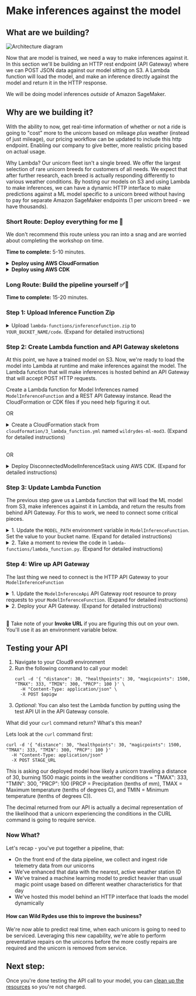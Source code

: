 # Make inferences against the model

## What are we building?
![Architecture diagram](assets/WildRydesML_4.png)

Now that are model is trained, we need a way to make inferences against it.  In this section we'll be building an HTTP rest endpoint (API Gateway) where we can POST JSON data against our model sitting on S3.  A Lambda function will load the model, and make an inference directly against the model and return it in the HTTP response.

We will be doing model inferences *outside* of Amazon SageMaker.

## Why are we building it?
With the ability to now, get real-time information of whether or not a ride is going to "cost" more to the unicorn based on mileage _plus_ weather (instead of just mileage), our pricing workflow can be updated to include this http endpoint.  Enabling our company to give better, more realistic pricing based on actual usage.

Why Lambda?  Our unicorn fleet isn't a single breed.  We offer the largest selection of rare unicorn breeds for customers of all needs.  We expect that after further research, each breed is actually responding differently to various weather conditions.  By hosting our models on S3 and using Lambda to make inferences, we can have a dynamic HTTP interface to make predictions against a ML model specific to a unicorn breed without having to pay for separate Amazon SageMaker endpoints (1 per unicorn breed - we have thousands).

### Short Route: Deploy everything for me :see_no_evil:

We don't recommend this route unless you ran into a snag and are worried about completing the workshop on time.

**Time to complete:** 5-10 minutes.

<details>
<summary><strong>Deploy using AWS CloudFormation</strong></summary><p>

1. Navigate to your Cloud9 environment
1. Make sure you're in the correct directory first
    ```
    cd ~/environment/aws-serverless-workshops/MachineLearning/3_Inference
    ```
1. Upload the inference code to Lambda
    ```
    aws s3 cp lambda-functions/inferencefunction.zip s3://$bucket/code/inferencefunction.zip
    ```
1. Create your resources
    ```
    aws cloudformation create-stack \
      --stack-name wildrydes-ml-mod3 \
      --parameters ParameterKey=DataBucket,ParameterValue=$bucket \
                   ParameterKey=DataProcessingExecutionRoleName,ParameterValue=$(aws cloudformation describe-stack-resources --stack-name wildrydes-ml-mod1 --logical-resource-id DataProcessingExecutionRole --query "StackResources[0].PhysicalResourceId" --output text) \
                   ParameterKey=TrainedModelPath,ParameterValue=$(aws s3 ls s3://$bucket/linear-learner --recursive | grep 'model' | cut -c 32-) \
      --capabilities CAPABILITY_NAMED_IAM \
      --template-body file://cloudformation/99_complete.yml
    ```
1. Set the API Gateway invoke URL as an environment variable.
    ```
    apigw=$(aws cloudformation describe-stacks \
      --stack-name wildrydes-ml-mod3 \
      --query "Stacks[0].Outputs[?OutputKey=='ApiGatewayInvokeURL'].OutputValue" \
      --output text)
    echo $apigw
    ```
1. Scroll down to the section on testing your API

</p></details>

<details>
<summary><strong>Deploy using AWS CDK</strong></summary><p>

1. Navigate to your Cloud9 environment
1. Make sure you're in the correct directory first
    ```
    cd ~/environment/aws-serverless-workshops/MachineLearning
    ```
1. Deploy the model inference stack:
    ```
    cdk deploy ConnectedModelInferenceStack \
      -c bucketName=$bucket \
      -c modelPath=$(aws s3 ls s3://$bucket/linear-learner --recursive | grep 'model' | cut -c 32-)
    ```
1. Confirm you want to deploy the changes and follow the output.
1. Set the API Gateway invoke URL as an environment variable.
    ```
    apigw=$(aws cloudformation describe-stacks \
      --stack-name ConnectedModelInferenceStack \
      --query "Stacks[0].Outputs[0].OutputValue" \
      --output text)
    echo $apigw
    ```
1. Scroll down to the section on testing your API

</p></details>

### Long Route: Build the pipeline yourself :white_check_mark::metal:

**Time to complete:** 15-20 minutes.

### Step 1: Upload Inference Function Zip
<details>
<summary>Upload <code>lambda-functions/inferencefunction.zip</code> to <code>YOUR_BUCKET_NAME/code</code>. (Expand for detailed instructions)</summary><p>

1. Navigate to your Cloud9 environment
1. Run the following command to upload the Lambda function for inference
    ```
    # Command should be ran from /home/ec2-user/environment/aws-serverless-workshops/MachineLearning/3_Inference in your cloud 9 environment
    cd ~/environment/aws-serverless-workshops/MachineLearning/3_Inference

    # Run this command to upload the ride data
    aws s3 cp lambda-functions/inferencefunction.zip s3://$bucket/code/inferencefunction.zip

    # Run this command to verify the file was uploaded (you should see the file name listed)
    aws s3 ls s3://$bucket/code/
    ```
</p></details>

### Step 2: Create Lambda function and API Gateway skeletons
At this point, we have a trained model on S3.  Now, we're ready to load the model into Lambda at runtime and make inferences against the model.  The Lambda function that will make inferences is hosted behind an API Gateway that will accept POST HTTP requests.

Create a Lambda function for Model Inferences named <code>ModelInferenceFunction</code> and a REST API Gateway instance. Read the CloudFormation or CDK files if you need help figuring it out.

OR

<details>
<summary>Create a CloudFormation stack from <code>cloudformation/3_lambda_function.yml</code> named <code>wildrydes-ml-mod3</code>. (Expand for detailed instructions)</summary><p>

1. Navigate to your Cloud9 environment
1. Run the following command to create your resources:
    ```
    # Command should be ran from /home/ec2-user/environment/aws-serverless-workshops/MachineLearning/3_Inference in your cloud 9 environment
    cd ~/environment/aws-serverless-workshops/MachineLearning/3_Inference

    aws cloudformation create-stack \
      --stack-name wildrydes-ml-mod3 \
      --parameters ParameterKey=DataBucket,ParameterValue=$bucket \
                   ParameterKey=DataProcessingExecutionRoleName,ParameterValue=$execution_role \
      --capabilities CAPABILITY_NAMED_IAM \
      --template-body file://cloudformation/3_lambda_function.yml
    ```
1. Monitor the status of your stack creation. **EITHER:**
    1. Go to [CloudFormation in the AWS Console](https://console.aws.amazon.com/cloudformation) **OR**
    1. Run the following command in Cloud9 until you get `CREATE_COMPLETE` in the output:
        ```
        # Run this command to verify the stack was successfully created. You should expect to see "CREATE_COMPLETE".
        # If you see "CREATE_IN_PROGRESS", your stack is still being created. Wait and re-run the command.
        # If you see "ROLLBACK_COMPLETE", pause and see what went wrong.
        aws cloudformation describe-stacks \
            --stack-name wildrydes-ml-mod3 \
            --query "Stacks[0].StackStatus"
        ```

**:heavy_exclamation_mark: DO NOT move past this point until you see CREATE_COMPLETE as the status for your CloudFormation stack**

</p></details><br>

OR

<details>
<summary>Deploy DisconnectedModelInferenceStack using AWS CDK. (Expand for detailed instructions)</summary><p>

1. Make sure you're in the correct directory first
    ```
    cd ~/environment/aws-serverless-workshops/MachineLearning
    ```
1. Deploy the disconnected model inference stack:
    ```
    cdk deploy DisconnectedModelInferenceStack \
      -c bucketName=$bucket
    ```
1. Set the API Gateway invoke URL as an environment variable.
    ```
    apigw=$(aws cloudformation describe-stacks \
      --stack-name DisconnectedModelInferenceStack \
      --query "Stacks[0].Outputs[0].OutputValue" \
      --output text)
    echo $apigw
    ```
1. Confirm you want to deploy the changes and follow the output.


</p></details>

### Step 3: Update Lambda Function
The previous step gave us a Lambda function that will load the ML model from S3, make inferences against it in Lambda, and return the results from behind API Gateway.  For this to work, we need to connect some critical pieces.

<details>
<summary>1. Update the <code>MODEL_PATH</code> environment variable in <code>ModelInferenceFunction</code>. Set the value to your bucket name. (Expand for detailed instructions)</summary><p>

1. Run this command in your Cloud9 console:
    ```
    aws s3 ls s3://$bucket/linear-learner --recursive | grep 'model' | cut -c 32-
    ```
1. Copy the returned value. You'll need it below.
1. Open the [Lambda console](https://console.aws.amazon.com/lambda)
1. Open the function containing `ModelInferenceFunction` in the name
1. Scroll down and populate the `MODEL_PATH` key with the location of your model (what you just copied)
  * Replace the entire existing value with the string you copied.
  * Make sure the full string looks like this: `linear-learner-yyyy-mm-dd-00-40-46-627/output/model.tar.gz`
1. Click **Save**

</p></details>

<details>
<summary>2. Take a moment to review the code in <code>lambda-functions/lambda_function.py</code>. (Expand for detailed instructions)</summary><p>

*Note: If you're not interested in learning how to host your own ML model on Lambda, you can stop reading now and close this step and continue in the README.  There are no steps here to complete, only additional information on steps required to recreate this yourself.*

Amazon SageMaker can be used to build, train, and deploy machine learning models.  We're leveraging it to build and train our model.  Due to our business possibly having thousands of models, 1 per unicorn breed, its actually better for us to host this model ourselves on Lambda.  Below are the high level steps that we've completed on your behalf for this workshop, but you're free to explore if you need to recreate this.

1. Build MXNet from source for 1) the current support Lambda runtime and 2) the current MXNet version that Amazon SageMaker uses. [Instructions here](building-mxnet-1.2.1.md).
1. The code in [lambda-functions/lambda_function.py](lambda-functions/lambda_function.py) will load the model from S3, load MXNet, and make inferences against our model.  You'd need to install these dependencies locally in an environment similar to the runtime for Lambda and package those dependencies following [this instructions](https://docs.aws.amazon.com/Lambda/latest/dg/Lambda-python-how-to-create-deployment-package.html#python-package-dependencies).  If you unzip [lambda-functions/inferencefunction.zip](lambda-functions/inferencefunction.zip), you'll see the result of those steps as reference.
1. **`download_model` function**: Once we've got MXNet built for our environment, and the Lambda package built, we can proceed reviewing the code.  The Lambda function loads the model from S3 on the fly at the time of request and unzips it locally.
1. **`create_data_iter` function**: The HTTP request data is formatted in a NumPy array, required by the MXNet linear learner model interface to make inferences
1. **`make_prediction` function**: An inference is made and then packaged for an HTTP response to the caller.

</p></details>

### Step 4: Wire up API Gateway
The last thing we need to connect is the HTTP API Gateway to your `ModelInferenceFunction`

<details>
<summary>1. Update the <code>ModelInferenceApi</code> API Gateway root resource to proxy requests to your <code>ModelInferenceFunction</code>. (Expand for detailed instructions)</summary><p>

1. Open the [API Gateway console](https://console.aws.amazon.com/apigateway)
1. Click `ModelInferenceApi`
1. Select the root `/` resource
1. Click **Actions** > **Create Method**
1. Select `ANY` in the dropdown
1. Click the checkbox next to it
1. Verify `Lambda Function` is selected as the **Integration type**
1. Check the box next to **Use Lambda Proxy integration** so we get all request details
1. Select your `ModelInferenceFunction` in the **Lambda Function** dropdown. If it is not a dropdown, start typing 'inference' to find and select your function.
1. Click **Save**
1. Click **OK** to the permissions dialogue box
</p></details>

<details>
<summary>2. Deploy your API Gateway. (Expand for detailed instructions)</summary><p>

1. Navigate to the `ModelInferenceApi`. If not already there:
    1. Open the [API Gateway console](https://console.aws.amazon.com/apigateway)
    1. Click `ModelInferenceApi`
    1. Select the root `/` resource
1. Click **Actions** > **Deploy API**
1. Select the `prod` stage if it exists. If not,
    1. Select `[New Stage]` for **Deployment Stage**
    1. Type `prod` for **Stage name**
1. Click **Deploy**
</p></details><br>

 :metal: Take note of your **Invoke URL** if you are figuring this out on your own. You'll use it as an environment variable below.

## Testing your API

1. Navigate to your Cloud9 environment
1. Run the following command to call your model:
    ```
    curl -d '{ "distance": 30, "healthpoints": 30, "magicpoints": 1500, "TMAX": 333, "TMIN": 300, "PRCP": 100 }' \
      -H "Content-Type: application/json" \
      -X POST $apigw
    ```
1. _Optional_: You can also test the Lambda function by putting using the test API UI in the API Gateway console.

What did your `curl` command return?  What's this mean?

Lets look at the `curl` command first:

    curl -d '{ "distance": 30, "healthpoints": 30, "magicpoints": 1500, "TMAX": 333, "TMIN": 300, "PRCP": 100 }'
      -H "Content-Type: application/json"
      -X POST STAGE_URL

This is asking our deployed model how likely a unicorn traveling a distance of 30, burning 1500 magic points in the weather conditions = "TMAX": 333, "TMIN": 300, "PRCP": 100 (PRCP = Precipitation (tenths of mm), TMAX = Maximum temperature (tenths of degrees C), and TMIN = Minimum temperature (tenths of degrees C)).

The decimal returned from our API is actually a decimal representation of the likelihood that a unicorn experiencing the conditions in the CURL command is going to require service.

### Now What?
Let's recap - you've put together a pipeline, that:
* On the front end of the data pipeline, we collect and ingest ride telemetry data from our unicorns
* We've enhanced that data with the nearest, active weather station ID
* We've trained a machine learning model to predict heavier than usual magic point usage based on different weather characteristics for that day
* We've hosted this model behind an HTTP interface that loads the model dynamically

#### How can Wild Rydes use this to improve the business?
We're now able to predict real time, when each unicorn is going to need to be serviced.  Leveraging this new capability, we're able to perform preventative repairs on the unicorns before the more costly repairs are required and the unicorn is removed from service.

## Next step:
Once you're done testing the API call to your model, you can [clean up the resources](../4_Cleanup) so you're not charged.
